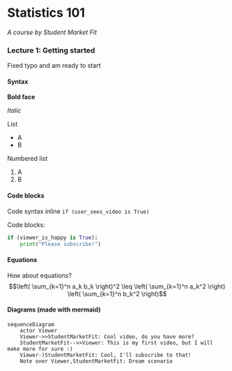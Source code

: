 # Statistics 101
*A course by Student Market Fit*

### Lecture 1: Getting started
Fixed typo and am ready to start

#### Syntax
**Bold face**

*Italic*

List
- A
- B

Numbered list
1. A
2. B


#### Code blocks
Code syntax inline `if (user_sees_video is True)`

Code blocks:
```python
if (viewer_is_happy is True):
    print("Please subscribe!")
```

#### Equations
How about equations?
$$\left( \sum_{k=1}^n a_k b_k \right)^2 \leq \left( \sum_{k=1}^n a_k^2 \right) \left( \sum_{k=1}^n b_k^2 \right)$$


#### Diagrams (made with mermaid)
```mermaid
sequenceDiagram
    actor Viewer
    Viewer->>StudentMarketFit: Cool video, do you have more?
    StudentMarketFit-->>Viewer: This is my first video, but I will make more for sure :)
    Viewer-)StudentMarketFit: Cool, I'll subscribe to that!
    Note over Viewer,StudentMarketFit: Dream scenario
```
